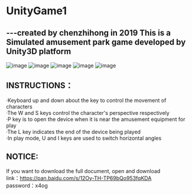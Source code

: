 # UnityGame1
---created by chenzhihong in 2019
This is a Simulated amusement park game developed by Unity3D platform 
----------------------------------------------------------------------
![image](https://wx4.sinaimg.cn/mw690/007emmkUgy1ge2x9lu1oaj31hc0u0e82.jpg)
![image](https://wx2.sinaimg.cn/mw690/007emmkUgy1ge2xa40o7oj31hc0u0kjl.jpg)
![image](https://wx1.sinaimg.cn/mw690/007emmkUgy1ge2xayj6gyj31hc0u0kjm.jpg)
![image](https://wx2.sinaimg.cn/mw690/007emmkUgy1ge2x9x3u2xj31hc0u0u0y.jpg)
![image](https://wx2.sinaimg.cn/mw690/007emmkUgy1ge2xad0s2jj31hc0u04qq.jpg)

 INSTRUCTIONS：
 --------------------------------------------------------------
 ·Keyboard up and down about the key to control the movement of characters  
 ·The W and S keys control the character's perspective respectively  
 ·P key is to open the device when it is near the amusement equipment for play  
 ·The L key indicates the end of the device being played  
 ·In play mode, U and I keys are used to switch horizontal angles  

 NOTICE:
 -----------------------------------------------------------------
 If you want to download the full document, open and download  
 link：https://pan.baidu.com/s/12Oy-TH-TP69bQo953fqKDA   
 password：x4og  
